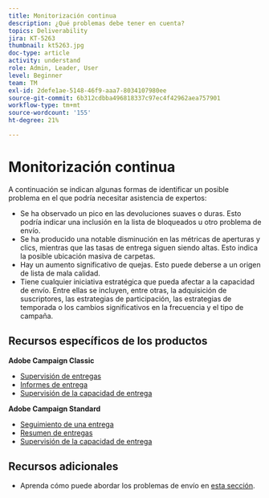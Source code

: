 ```yaml
---
title: Monitorización continua
description: ¿Qué problemas debe tener en cuenta?
topics: Deliverability
jira: KT-5263
thumbnail: kt5263.jpg
doc-type: article
activity: understand
role: Admin, Leader, User
level: Beginner
team: TM
exl-id: 2defe1ae-5148-46f9-aaa7-8034107980ee
source-git-commit: 6b312cdbba496818337c97ec4f42962aea757901
workflow-type: tm+mt
source-wordcount: '155'
ht-degree: 21%

---
```


# Monitorización continua

A continuación se indican algunas formas de identificar un posible problema en el que podría necesitar asistencia de expertos:

* Se ha observado un pico en las devoluciones suaves o duras. Esto podría indicar una inclusión en la lista de bloqueados u otro problema de envío.
* Se ha producido una notable disminución en las métricas de aperturas y clics, mientras que las tasas de entrega siguen siendo altas. Esto indica la posible ubicación masiva de carpetas.
* Hay un aumento significativo de quejas. Esto puede deberse a un origen de lista de mala calidad.
* Tiene cualquier iniciativa estratégica que pueda afectar a la capacidad de envío. Entre ellas se incluyen, entre otras, la adquisición de suscriptores, las estrategias de participación, las estrategias de temporada o los cambios significativos en la frecuencia y el tipo de campaña.

## Recursos específicos de los productos

**Adobe Campaign Classic**

* [Supervisión de entregas](https://experienceleague.adobe.com/docs/campaign-classic/using/sending-messages/monitoring-deliveries/about-delivery-monitoring.html?lang=es)
* [Informes de entrega](https://experienceleague.adobe.com/docs/campaign-classic/using/reporting/reports-on-deliveries/delivery-reports.html?lang=es)
* [Supervisión de la capacidad de entrega](https://experienceleague.adobe.com/docs/campaign-classic/using/sending-messages/deliverability-management/monitoring-deliverability.html?lang=es)

**Adobe Campaign Standard**

* [Seguimiento de una entrega](https://experienceleague.adobe.com/docs/campaign-standard/using/testing-and-sending/monitoring-messages/monitoring-a-delivery.html?lang=es)
* [Resumen de entregas](https://experienceleague.adobe.com/docs/campaign-standard/using/reporting/list-of-reports/delivery-summary.html)
* [Supervisión de la capacidad de entrega](https://experienceleague.adobe.com/docs/campaign-standard/using/testing-and-sending/managing-deliverability/monitor-deliverability.html?lang=es#testing-and-sending)

## Recursos adicionales

* Aprenda cómo puede abordar los problemas de envío en [esta sección](/help/additional-resources/troubleshooting.md).
